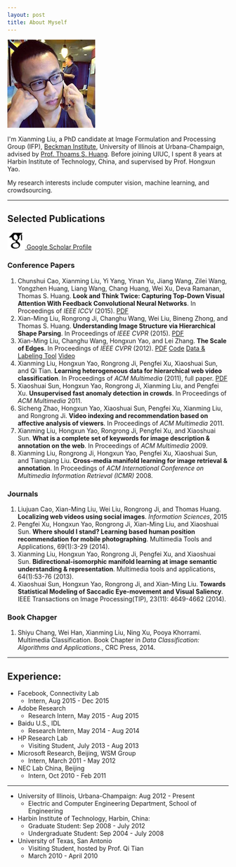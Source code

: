 ```yaml
---
layout: post
title: About Myself
---
```


![](../assets/img/Xianming_Head.jpg)

I'm Xianming Liu, a PhD candidate at Image Formulation and Processing Group (IFP), [Beckman Institute](http://beckman.illinois.edu), University of Illinois at Urbana-Champaign, advised by [Prof. Thoams S. Huang](https://www.ece.illinois.edu/directory/profile/t-huang1). Before joining UIUC, I spent 8 years at Harbin Institute of Technology, China, and supervised by Prof. Hongxun Yao.

My research interests include computer vision, machine learning, and crowdsourcing.

---

## Selected Publications

<div>
  <a href="http://scholar.google.com/citations?user=697UEEIAAAAJ&hl=en"><img src="../assets/img/icon-scholar.png" alt="Google Scholar"> Google Scholar Profile</a>
</div>

### Conference Papers

1. Chunshui Cao, Xianming Liu, Yi Yang, Yinan Yu, Jiang Wang, Zilei Wang, Yongzhen Huang, Liang Wang, Chang Huang, Wei Xu, Deva Ramanan, Thomas S. Huang. **Look and Think Twice: Capturing Top-Down Visual Attention With Feedback Convolutional Neural Networks**. In Proceedings of *IEEE ICCV* (2015). [PDF](http://www.cv-foundation.org/openaccess/content_iccv_2015/papers/Cao_Look_and_Think_ICCV_2015_paper.pdf)
2. Xian-Ming Liu, Rongrong Ji, Changhu Wang, Wei Liu, Bineng Zhong, and Thomas S. Huang. **Understanding Image Structure via Hierarchical Shape Parsing**. In Proceedings of *IEEE CVPR* (2015). [PDF](../assets/pdf/cvpr_2015.pdf)
3. Xian-Ming Liu, Changhu Wang, Hongxun Yao, and Lei Zhang. **The Scale of Edges**. In Proceedings of *IEEE CVPR* (2012). [PDF](../assets/pdf/cvpr_2012.pdf) [Code](../assets/code/AnisotropicDetector.zip) [Data & Labeling Tool](../assets/code/scale_label_tool.zip) [Video](https://www.youtube.com/watch?v=rtUXGFKAq1U)
4. Xianming Liu, Hongxun Yao, Rongrong Ji, Pengfei Xu, Xiaoshuai Sun, and Qi Tian. **Learning heterogeneous data for hierarchical web video classification**. In Proceedings of *ACM Multimedia* (2011), full paper. [PDF](../assets/pdf/acmmm_2011.pdf)
5. Xiaoshuai Sun, Hongxun Yao, Rongrong Ji, Xianming Liu,  and Pengfei Xu. **Unsupervised fast anomaly detection in crowds**. In Proceedings of *ACM Multimedia* 2011.
6. Sicheng Zhao, Hongxun Yao, Xiaoshuai Sun, Pengfei Xu, Xianming Liu,  and Rongrong Ji. **Video indexing and recommendation based on affective analysis of viewers**. In Proceedings of *ACM Multimedia* 2011.
7. Xianming Liu, Hongxun Yao, Rongrong Ji, Pengfei Xu,  and Xiaoshuai Sun. **What is a complete set of keywords for image description & annotation on the web**. In Proceedings of *ACM Multimedia* 2009.
8. Xianming Liu, Rongrong Ji, Hongxun Yao, Pengfei Xu, Xiaoshuai Sun, and Tianqiang Liu. **Cross-media manifold learning for image retrieval & annotation**. In Proceedings of *ACM International Conference on Multimedia Information Retrieval (ICMR)* 2008.

### Journals
1. Liujuan Cao, Xian-Ming Liu, Wei Liu, Rongrong Ji,  and Thomas Huang. **Localizing web videos using social images**. *Information Sciences*, 2015
2. Pengfei Xu, Hongxun Yao, Rongrong Ji, Xian-Ming Liu,  and Xiaoshuai Sun. **Where should I stand? Learning based human position recommendation for mobile photographing**. Multimedia Tools and Applications, 69(1):3-29 (2014).
3. Xianming Liu, Hongxun Yao, Rongrong Ji, Pengfei Xu, and Xiaoshuai Sun. **Bidirectional-isomorphic manifold learning at image semantic understanding & representation**. Multimedia tools and applications, 64(1):53-76 (2013).
4. Xiaoshuai Sun, Hongxun Yao, Rongrong Ji, and Xian-Ming Liu. **Towards Statistical Modeling of Saccadic Eye-movement and Visual Saliency**. IEEE Transactions on Image Processing(TIP), 23(11): 4649-4662 (2014).

### Book Chapger
1. Shiyu Chang, Wei Han, Xianming Liu, Ning Xu, Pooya Khorrami. Multimedia Classification. Book Chapter in *Data Classification: Algorithms and Applications*., CRC Press, 2014.

---

## Experience:

* Facebook, Connectivity Lab
  - Intern, Aug 2015 - Dec 2015
* Adobe Research
  - Research Intern, May 2015 - Aug 2015
* Baidu U.S., IDL
  - Research Intern, May 2014 - Aug 2014
* HP Research Lab
  - Visiting Student, July 2013 - Aug 2013
* Microsoft Research, Beijing, WSM Group
  - Intern, March 2011 - May 2012
* NEC Lab China, Beijing
  - Intern, Oct 2010 - Feb 2011

---

* University of Illinois, Urbana-Champaign: Aug 2012 - Present
  - Electric and Computer Engineering Department, School of Engineering
* Harbin Institute of Technology, Harbin, China:
  - Graduate Student: Sep 2008 - July 2012
  - Undergraduate Student: Sep 2004 - July 2008
* University of Texas, San Antonio
  - Visiting Student, hosted by Prof. Qi Tian
  - March 2010 - April 2010

